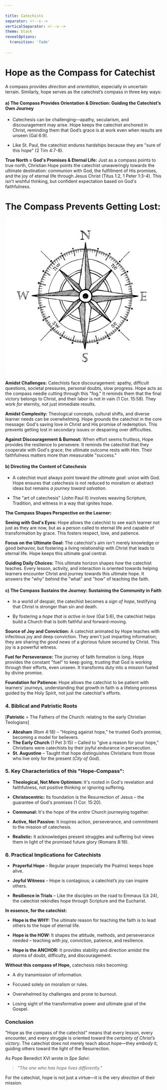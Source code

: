 ```yaml
---

title: Catechists
separator: <!--s-->
verticalSeparator: <!--v-->
theme: black
revealOptions:
  transition: 'fade'

---
```

<!-- .slide: data-background="./compass2.jpg" -->

# Hope as the Compass for Catechist

<!--s-->

A compass provides *direction* and *orientation*, especially in uncertain terrain. Similarly, hope serves as the catechist’s compass in three key ways:

<!--s-->

#### **a) The Compass Provides Orientation & Direction: Guiding the Catechist’s Own Journey**

<!--s-->

- Catechesis can be challenging—apathy, secularism, and discouragement may arise. Hope keeps the catechist anchored in Christ, reminding them that God’s grace is at work even when results are unseen (Gal 6:9).

<!--s-->

- Like St. Paul, the catechist endures hardships because they are "sure of this hope" (2 Tim 4:7-8).

<!--s-->

**True North = God's Promises & Eternal Life:** Just as a compass points to true north, Christian Hope points the catechist unwaveringly towards the ultimate destination: communion with God, the fulfillment of His promises, and the joy of eternal life through Jesus Christ (Titus 1:2, 1 Peter 1:3-4). This isn't wishful thinking, but confident expectation based on God's faithfulness.

<!--s-->

# **The Compass Prevents Getting Lost:**
<!-- .element: style="float: left; width: 50%;" -->

![](./compass.jpg)
<!-- .element: style="float: right; width: 50%;" -->

<!--s-->

**Amidst Challenges:** Catechists face discouragement: apathy, difficult questions, societal pressures, personal doubts, slow progress. Hope acts as the compass needle cutting through this "fog." It reminds them that the final victory belongs to Christ, and their labor is not in vain (1 Cor. 15:58). They work *for* eternity, not just immediate results.

<!--s-->

**Amidst Complexity:** Theological concepts, cultural shifts, and diverse learner needs can be overwhelming. Hope grounds the catechist in the core message: God's saving love in Christ and His promise of redemption. This prevents getting lost in secondary issues or despairing over difficulties.

<!--s-->

**Against Discouragement & Burnout:** When effort seems fruitless, Hope provides the resilience to persevere. It reminds the catechist that they cooperate with God's grace; the ultimate outcome rests with Him. Their faithfulness matters more than measurable "success."

<!--s-->

#### **b) Directing the Content of Catechesis**

<!--s-->

- A catechist must always point toward *the ultimate goal*: union with God. Hope ensures that catechesis is not reduced to moralism or abstract ideas but remains *a journey toward salvation*.

<!--s-->

- The "art of catechesis" (John Paul II) involves weaving Scripture, Tradition, and witness in a way that ignites hope.

<!--s-->

**The Compass Shapes Perspective on the Learner:**

<!--s-->

**Seeing with God's Eyes:** Hope allows the catechist to see each learner not just as they are now, but as a person called to eternal life and capable of transformation by grace. This fosters respect, love, and patience.

<!--s-->

**Focus on the Ultimate Goal:** The catechist's aim isn't merely knowledge or good behavior, but fostering a living relationship with Christ that leads to eternal life. Hope keeps this ultimate goal central.

<!--s-->

**Guiding Daily Choices:** This ultimate horizon shapes *how* the catechist teaches. Every lesson, activity, and interaction is oriented towards helping learners encounter Christ and journey towards this ultimate hope. It answers the "why" behind the "what" and "how" of teaching the faith.

<!--s-->

#### **c) The Compass Sustains the Journey: Sustaining the Community in Faith**

<!--s-->

- In a world of despair, the catechist becomes a *sign of hope*, testifying that Christ is stronger than sin and death.

<!--s-->

- By fostering a *hope that is active in love* (Gal 5:6), the catechist helps build a Church that is both faithful and forward-moving.

<!--s-->

**Source of Joy and Conviction:** A catechist animated by Hope teaches with infectious joy and deep conviction. They aren't just imparting information; they are sharing the *good news* of a glorious future secured by Christ. This joy is a powerful witness.

<!--s-->

**Fuel for Perseverance:** The journey of faith formation is long. Hope provides the constant "fuel" to keep going, trusting that God is working through their efforts, even unseen. It transforms duty into a mission fueled by divine promise.

<!--s-->

**Foundation for Patience:** Hope allows the catechist to be patient with learners' journeys, understanding that growth in faith is a lifelong process guided by the Holy Spirit, not just the catechist's efforts.

<!--s-->

### 4. Biblical and Patristic Roots

[**Patristic** = The Fathers of the Church: relating to the early Christian Teologians]

<!--s-->

- **Abraham** (Rom 4:18) – "Hoping against hope," he trusted God’s promise, becoming a model for believers.
- **The Early Church** (1 Pet 3:15) – Called to "give a reason for your hope," Christians were catechists by their joyful endurance in persecution.
- **St. Augustine** – Taught that hope distinguishes Christians from those who live only for the present (*City of God*).

<!--s-->

### **5. Key Characteristics of this "Hope-Compass":**

<!--s-->

*   **Theological, Not Mere Optimism:** It's rooted in God's revelation and faithfulness, not positive thinking or ignoring suffering.

<!--s-->

*   **Christocentric:** Its foundation is the Resurrection of Jesus – the guarantee of God's promises (1 Cor. 15:20).

<!--s-->

*   **Communal:** It's the hope of the *entire* Church journeying together.

<!--s-->

*   **Active, Not Passive:** It inspires action, perseverance, and commitment to the mission of catechesis.

<!--s-->

*   **Realistic:** It acknowledges present struggles and suffering but views them in light of the promised future glory (Romans 8:18).

<!--s-->

### **6. Practical Implications for Catechists**

<!--s-->

- **Prayerful Hope** – Regular prayer (especially the Psalms) keeps hope alive.

<!--s-->

- **Joyful Witness** – Hope is contagious; a catechist’s joy can inspire others.

<!--s-->

- **Resilience in Trials** – Like the disciples on the road to Emmaus (Lk 24), the catechist rekindles hope through Scripture and the Eucharist.

<!--s-->

**In essence, for the catechist:**

<!--s-->

*   **Hope is the WHY:** The ultimate reason for teaching the faith is to lead others to the hope of eternal life.

<!--s-->

*   **Hope is the HOW:** It shapes the attitude, methods, and perseverance needed – teaching with joy, conviction, patience, and resilience.

<!--s-->

*   **Hope is the ANCHOR:** It provides stability and direction amidst the storms of doubt, difficulty, and discouragement.

<!--s-->

**Without this compass of Hope,** catechesis risks becoming:
<!-- .element class="fragment" -->
*   A dry transmission of information.
<!-- .element class="fragment" -->
*   Focused solely on moralism or rules.
<!-- .element class="fragment" -->
*   Overwhelmed by challenges and prone to burnout.
<!-- .element class="fragment" -->
*   Losing sight of the transformative power and ultimate goal of the Gospel.
<!-- .element class="fragment" -->

<!--s-->

### **Conclusion**

<!--s-->

"Hope as the compass of the catechist" means that every lesson, every encounter, and every struggle is oriented toward the *certainty of Christ’s victory*. The catechist does not merely teach about hope—they *embody* it, guiding others toward the light of the Resurrection.

<!--s-->

As Pope Benedict XVI wrote in *Spe Salvi*:
> *"The one who has hope lives differently."*

For the catechist, hope is not just a virtue—it is the very *direction* of their mission.

<!--s-->
